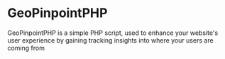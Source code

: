 # GeoPinpointPHP
GeoPinpointPHP is a simple PHP script, used to enhance your website's user experience by gaining tracking insights into where your users are coming from
